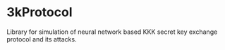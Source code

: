 # 3kProtocol
Library for simulation of neural network based KKK secret key exchange protocol and its attacks.
